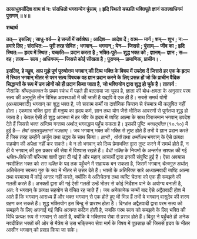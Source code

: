 **तत्साधुवर्यादिश वत्र्म शं न:** **संराधितो भगवान्येन पुंसाम् ।** **हृदि स्थितो यच्छति भक्तिपूते** **ज्ञानं सतत्त्वाधिगमं पुराणम् ॥ ४॥** 

**शब्दार्थ** 

**तत्—** **इसलिए** **; साधु-वर्य—** **हे सन्तों में सर्वश्रेष्ठ** **; आदिश—** **आदेश दें** **; वत्र्म—** **मार्ग** **; शम्—** **शुभ** **; न:—** **हमारे लिए** **; संराधित:—** **पूरी तरह सेवित** **; भगवान्—** **भगवान्** **; येन—** **जिससे** **; पुंसाम्—** **जीव का** **; हृदि स्थित:—** **हृदय में स्थित** **; यच्छति—** **प्रदान करता** **है** **; भक्ति-पूते—** **शुद्ध भक्त को** **; ज्ञानम्—** **ज्ञान** **; स—** **वह** **; तत्त्व—** **सत्य** **; अधिगमम्—** **जिससे कोई सीखता है** **; पुराणम्—** **प्रामाणिक, प्राचीन।** **.** 

**इसलिए, हे महॢष, आप मुझे पूर्ण पुरुषोत्तम भगवान् की दिव्य भक्ति के विषय में उपदेश दें** **जिससे हर एक के हृदय में स्थित भगवान् भीतर से परम सत्य विषयक वह ज्ञान प्रदान करने के** **लिए प्रसन्न हों जो कि प्राचीन वैदिक सिद्धान्तों के रूप में उन लोगों को ही प्रदान किया जाता है,** **जो भक्तियोग द्वारा शुद्ध हो चुके है।** **तात्पर्य** : जैसाकि *श्रीमद्भागवत* के प्रथम स्कंध में पहले ही बतलाया जा चुका है, ज्ञाता की बोध-क्षमता के अनुसार परम सत्य की अनुभूति तीन विभिन्न अवस्थाओं में की जाती है यद्यपि वे एक ही हैं। सबसे समर्थ योगी (अध्यात्मवादी) भगवान् का शुद्ध भक्त है, जो सकाम कर्मों या दार्शनिक चिन्तन से रंचमात्र भी कलुषित नहीं होता। एकमात्र भक्ति द्वारा ही मनुष्य का हृदय कर्म, ज्ञान तथा योग जैसे भौतिक आवरणों से पूर्णतया शुद्ध हो जाता है। केवल ऐसी ही शुद्ध अवस्था में हर जीव के हृदय में व्यष्टि आत्मा के साथ विराजमान भगवान् उपदेश देते हैं जिससे भक्त अन्तिम गन्तव्य अर्थात् भगवद्धाम पहुँच सकता है। इसकी पुष्टि *भगवद्गीता* (१०.१०) में हुई है— *तेषां सततयुक्तानां भजताम्* । जब भगवान् भक्त की भक्ति से तुष्ट होते हैं तभी वे ज्ञान प्रदान करते हैं जिस तरह उन्होंने अर्जुन तथा उद्धव के साथ किया। *ज्ञानी* , *योगी* तथा *कर्मीजन* भगवान् के ऐसे प्रत्यक्ष सहयोग की अपेक्षा नहीं कर सकते। वे न तो भगवान् को दिव्य प्रेमाभक्ति द्वारा तुष्ट करने में समर्थ होते हैं, न ही वे भगवान् की इस प्रकार की सेवा में विश्वास रखते हैं। *वैधी भक्ति* के नियमों के अन्तर्गत सश्पन्न की गई *भक्ति-विधि* की परिभाषा शाषों द्वारा दी गई है और महान् आचार्यों द्वारा इनकी संपुष्टि हुई है। ऐसा अवयास नवदीक्षित भक्त को *राग* *भक्ति* के पद तक पहुँचने में सहायक बन सकता है, जिसमें भगवान् *चैत्यगुरु* अर्थात् अतिचेतना स्वरूप गुरु के रूप में भीतर से उत्तर देते हैं। भक्तों के अतिरिक्त सारे अध्यात्मवादी व्यष्टि आत्मा तथा परमात्मा में कोई अन्तर नहीं करते, क्योंकि वे अतिचेतना तथा व्यष्टि चेतना को एक ही समझने की गलती करते हैं। अभक्तों द्वारा की गई ऐसी गलती उन्हें भीतर से कोई निर्देशन पाने के अयोग्य बनाती है, अत: वे भगवान् के प्रत्यक्ष सहयोग से वंचित रह जाते हैं। जब अनेकानेक जन्मों बाद ऐसे अद्वैतवादी होश में आते हैं कि भगवान् आराध्य हैं और भक्त भगवान् से एक होते हुए भी भिन्न हैं तभी वे भगवान् वासुदेव की शरण ग्रहण कर सकते हैं। शुद्ध भक्तियोग इस बिन्दु से प्रारश्भ होता है। दिग्भ्रांत अद्वैतवादी द्वारा परम सत्य को समझने के लिए अपनाई गई विधि अत्यन्त कठिन होती है, जबकि परम सत्य को समझने के लिए भक्ति की विधि प्रत्यक्ष रूप से भगवान् से आती है, क्योंकि वे भक्तिमय सेवा से प्रसन्न होते हैं। विदुर ने पहुँचते ही अनेक नवदीक्षित भक्तों की ओर से मैत्रेय से उस भकि्तमय सेवा मार्ग के विषय में पूछताछ की जिससे हृदय के भीतर आसीन भगवान् को प्रसन्न किया जा सके।  